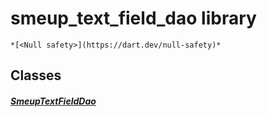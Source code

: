 


# smeup_text_field_dao library






    *[<Null safety>](https://dart.dev/null-safety)*





## Classes

##### [SmeupTextFieldDao](../smeup_daos_smeup_text_field_dao/SmeupTextFieldDao-class.md)



 















